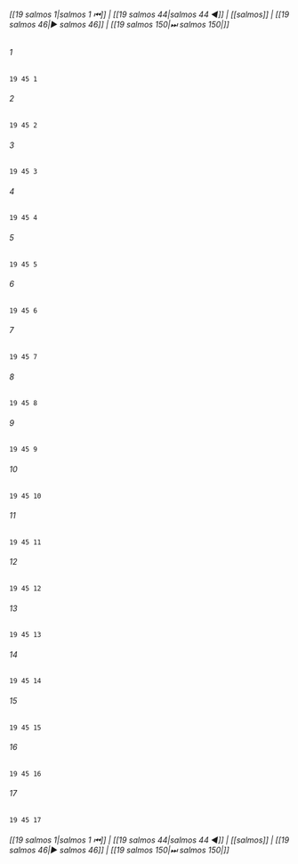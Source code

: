 
###### [[19 salmos 1|salmos 1 ⏮]] | [[19 salmos 44|salmos 44 ◀]] | [[salmos]] | [[19 salmos 46|▶ salmos 46]] | [[19 salmos 150|⏭ salmos 150|]]

###### 1
``` verse
19 45 1 
```
###### 2
``` verse
19 45 2 
```
###### 3
``` verse
19 45 3 
```
###### 4
``` verse
19 45 4 
```
###### 5
``` verse
19 45 5 
```
###### 6
``` verse
19 45 6 
```
###### 7
``` verse
19 45 7 
```
###### 8
``` verse
19 45 8 
```
###### 9
``` verse
19 45 9 
```
###### 10
``` verse
19 45 10 
```
###### 11
``` verse
19 45 11 
```
###### 12
``` verse
19 45 12 
```
###### 13
``` verse
19 45 13 
```
###### 14
``` verse
19 45 14 
```
###### 15
``` verse
19 45 15 
```
###### 16
``` verse
19 45 16 
```
###### 17
``` verse
19 45 17 
```

###### [[19 salmos 1|salmos 1 ⏮]] | [[19 salmos 44|salmos 44 ◀]] | [[salmos]] | [[19 salmos 46|▶ salmos 46]] | [[19 salmos 150|⏭ salmos 150|]]

